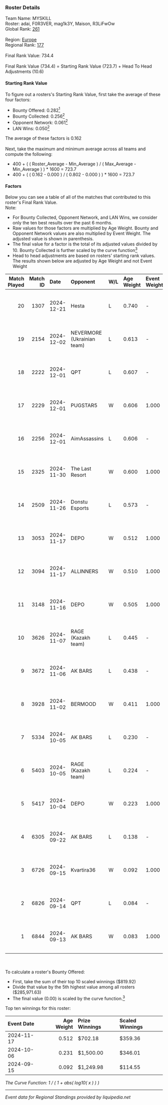 ### Roster Details<br />
Team Name: MYSKILL<br />
Roster: adai, F0R3VER, mag1k3Y, Maison, R3LiFwOw<br />
Global Rank: [261](../../standings_global_2025_02_28.md)<br />
<br />
Region: [Europe]( ../../standings_europe_2025_02_28.md)<br />
Regional Rank: [177]( ../../standings_europe_2025_02_28.md)<br />
<br />
Final Rank Value:  734.4<br />
<br />
Final Rank Value (734.4) = Starting Rank Value (723.7) + Head To Head Adjustments (10.6)<br />

#### Starting Rank Value<br />
To figure out a rosters's Starting Rank Value, first take the average of these four factors:<br />
- Bounty Offered: 0.282[<sup>1</sup>](#table2)
- Bounty Collected: 0.256[<sup>2</sup>](#table1)
- Opponent Network: 0.061[<sup>2</sup>](#table1)
- LAN Wins: 0.050[<sup>2</sup>](#table1)

The average of these factors is 0.162<br />
<br />
Next, take the maximum and minimum average across all teams and compute the following:<br />
- 400 + ( ( Roster_Average - Min_Average ) / ( Max_Average - Min_Average ) ) * 1600 = 723.7
- 400 + ( ( 0.162 - 0.000 ) / ( 0.802 - 0.000 ) ) * 1600 = 723.7


#### Factors<br />
Below you can see a table of all of the matches that contributed to this roster's Final Rank Value.<br />
Note:<br />

- For Bounty Collected, Opponent Network, and LAN Wins, we consider only the ten best results over the past 6 months.
- Raw values for those factors are multiplied by Age Weight. Bounty and Opponent Network values are also multiplied by Event Weight. The adjusted value is shown in parenthesis.
- The final value for a factor is the total of its adjusted values divided by 10. Bounty Collected is further scaled by the curve function[<sup>3</sup>](#curveFunction)
- Head to head adjustments are based on rosters' starting rank values. The results shown below are adjusted by Age Weight and not Event Weight
<span id="table1"></span><br />


| Match Played | Match ID | Date       | Opponent                   | W/L | Age Weight | Event Weight | Bounty Collected | Opponent Network | LAN Wins  | H2H Adj. | Roster                                   |
| -: | -: | :- | :- | :- | :- | :- | :- | :- | :- | -: | :- |
|           20 |     1307 | 2024-12-21 | Hesta                      | L   | 0.740      | -            | -                | -                | -         |    -5.47 | adai, F0R3VER, mag1k3Y, Maison, R3LiFwOw |
|           19 |     2154 | 2024-12-02 | NEVERMORE (Ukrainian team) | L   | 0.613      | -            | -                | -                | -         |    -4.08 | adai, F0R3VER, mag1k3Y, Maison, OxygeN   |
|           18 |     2222 | 2024-12-01 | QPT                        | L   | 0.607      | -            | -                | -                | -         |    -0.97 | adai, F0R3VER, mag1k3Y, Maison, OxygeN   |
|           17 |     2229 | 2024-12-01 | PUGSTAR5                   | W   | 0.606      | 1.000        | 0.000 (0.000)    | 0.000 (0.000)    | 0 (0.000) |     2.41 | adai, F0R3VER, mag1k3Y, Maison, OxygeN   |
|           16 |     2256 | 2024-12-01 | AimAssassins               | L   | 0.606      | -            | -                | -                | -         |    -3.46 | adai, F0R3VER, mag1k3Y, Maison, OxygeN   |
|           15 |     2325 | 2024-11-30 | The Last Resort            | W   | 0.600      | 1.000        | 0.001 (0.001)    | 0.173 (0.104)    | 0 (0.000) |     9.95 | adai, F0R3VER, mag1k3Y, Maison, OxygeN   |
|           14 |     2509 | 2024-11-26 | Donstu Esports             | L   | 0.573      | -            | -                | -                | -         |   -14.22 | adai, F0R3VER, mag1k3Y, Maison, OxygeN   |
|           13 |     3053 | 2024-11-17 | DEPO                       | W   | 0.512      | 1.000        | 0.007 (0.004)    | 0.322 (0.165)    | 0 (0.000) |    10.06 | adai, F0R3VER, mag1k3Y, Maison, OxygeN   |
|           12 |     3094 | 2024-11-17 | ALLINNERS                  | W   | 0.510      | 1.000        | 0.003 (0.002)    | 0.162 (0.083)    | 0 (0.000) |     9.80 | adai, F0R3VER, mag1k3Y, Maison, OxygeN   |
|           11 |     3148 | 2024-11-16 | DEPO                       | W   | 0.505      | 1.000        | 0.007 (0.004)    | 0.322 (0.162)    | 0 (0.000) |    10.34 | adai, F0R3VER, mag1k3Y, Maison, OxygeN   |
|           10 |     3626 | 2024-11-07 | RAGE (Kazakh team)         | L   | 0.445      | -            | -                | -                | -         |    -4.16 | adai, F0R3VER, mag1k3Y, Maison, OxygeN   |
|            9 |     3672 | 2024-11-06 | AK BARS                    | L   | 0.438      | -            | -                | -                | -         |    -3.54 | adai, F0R3VER, mag1k3Y, Maison, OxygeN   |
|            8 |     3928 | 2024-11-02 | BERMOOD                    | W   | 0.411      | 1.000        | 0.000 (0.000)    | 0.009 (0.004)    | 0 (0.000) |     1.89 | adai, F0R3VER, mag1k3Y, Maison, OxygeN   |
|            7 |     5334 | 2024-10-05 | AK BARS                    | L   | 0.230      | -            | -                | -                | -         |    -1.86 | adai, F0R3VER, mag1k3Y, Maison, OxygeN   |
|            6 |     5403 | 2024-10-05 | RAGE (Kazakh team)         | L   | 0.224      | -            | -                | -                | -         |    -2.14 | adai, F0R3VER, mag1k3Y, Maison, OxygeN   |
|            5 |     5417 | 2024-10-04 | DEPO                       | W   | 0.223      | 1.000        | 0.007 (0.002)    | 0.322 (0.072)    | 1 (0.223) |     4.65 | adai, F0R3VER, mag1k3Y, Maison, OxygeN   |
|            4 |     6305 | 2024-09-22 | AK BARS                    | L   | 0.138      | -            | -                | -                | -         |    -1.11 | adai, F0R3VER, mag1k3Y, Maison, OxygeN   |
|            3 |     6726 | 2024-09-15 | Kvartira36                 | W   | 0.092      | 1.000        | 0.000 (0.000)    | 0.004 (0.000)    | 1 (0.092) |     0.68 | adai, F0R3VER, mag1k3Y, Maison, OxygeN   |
|            2 |     6826 | 2024-09-14 | QPT                        | L   | 0.084      | -            | -                | -                | -         |    -0.11 | adai, F0R3VER, mag1k3Y, Maison, OxygeN   |
|            1 |     6844 | 2024-09-13 | AK BARS                    | W   | 0.083      | 1.000        | 0.010 (0.001)    | 0.228 (0.019)    | 1 (0.083) |     1.96 | adai, F0R3VER, mag1k3Y, Maison, OxygeN   |

<br />
<span id="table2"></span><br />
To calculate a roster's Bounty Offered:<br />

- First, take the sum of their top 10 scaled winnings ($819.92)
- Divide that value by the 5th highest value among all rosters ($285,971.63)
- The final value (0.00) is scaled by the curve function.[<sup>3</sup>](#curveFunction)

Top ten winnings for this roster:<br />

| Event Date | Age Weight | Prize Winnings | Scaled Winnings |
| :- | -: | :- | :- |
| 2024-11-17 |      0.512 | $702.18        | $359.36         |
| 2024-10-06 |      0.231 | $1,500.00      | $346.01         |
| 2024-09-15 |      0.092 | $1,249.98      | $114.55         |


<span id="curveFunction"></span>_The Curve Function: 1 / ( 1 + abs( log10( x ) ) )_<br />

---
_Event data for Regional Standings provided by liquipedia.net_<br />
